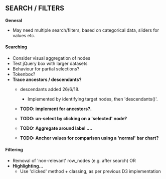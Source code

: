 
## SEARCH / FILTERS

**General**
  - May need multiple search/filters, based on categorical data, sliders for values etc.

#### Searching
  - Consider visual aggregation of nodes
  - Test jQuery box with larger datasets
  - Behaviour for partial selections?
  - Tokenbox?
  - **Trace ancestors / descendants?**
       - descendants added 26/6/18.
         - Implemented by identifying target nodes, then 'descendants()'.

       - **TODO: implement for ancestors?.**
       - **TODO: un-select by clicking on a 'selected' node?**
       - **TODO: Aggregate around label ....**
       - **TODO: Anchor values for comparison using a 'normal' bar chart?**




#### Filtering
  - Removal of 'non-relevant' row_nodes (e.g. after search) OR
  - **Highlighting...**
     - Use 'clicked' method + classing, as per previous D3 implementation
